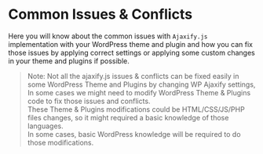 # Common Issues & Conflicts

Here you will know about the common issues with `Ajaxify.js` implementation with your WordPress theme and plugin and how you can fix those issues by applying correct settings or applying some custom changes in your theme and plugins if possible.

> Note: Not all the ajaxify.js issues & conflicts can be fixed easily in some WordPress Theme and Plugins by changing WP Ajaxify settings, In some cases we might need to modify WordPress Theme & Plugins code to fix those issues and conflicts.\
> These Theme & Plugins modifications could be HTML/CSS/JS/PHP files changes, so it might required a basic knowledge of those languages.\
> In some cases, basic WordPress knowledge will be required to do those modifications.
